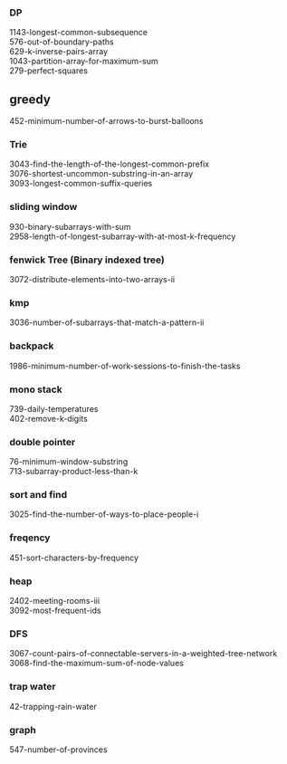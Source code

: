 ### DP
1143-longest-common-subsequence  
576-out-of-boundary-paths  
629-k-inverse-pairs-array  
1043-partition-array-for-maximum-sum  
279-perfect-squares  

## greedy  
452-minimum-number-of-arrows-to-burst-balloons  

### Trie
3043-find-the-length-of-the-longest-common-prefix   
3076-shortest-uncommon-substring-in-an-array  
3093-longest-common-suffix-queries  

### sliding window  
930-binary-subarrays-with-sum  
2958-length-of-longest-subarray-with-at-most-k-frequency  

### fenwick Tree (Binary indexed tree)
3072-distribute-elements-into-two-arrays-ii  

### kmp
3036-number-of-subarrays-that-match-a-pattern-ii

### backpack
1986-minimum-number-of-work-sessions-to-finish-the-tasks

### mono stack
739-daily-temperatures  
402-remove-k-digits  

### double pointer
76-minimum-window-substring  
713-subarray-product-less-than-k  

### sort and find
3025-find-the-number-of-ways-to-place-people-i  

### freqency
451-sort-characters-by-frequency  

### heap   
2402-meeting-rooms-iii    
3092-most-frequent-ids   

### DFS
3067-count-pairs-of-connectable-servers-in-a-weighted-tree-network  
3068-find-the-maximum-sum-of-node-values  

### trap water
42-trapping-rain-water

### graph
547-number-of-provinces  




